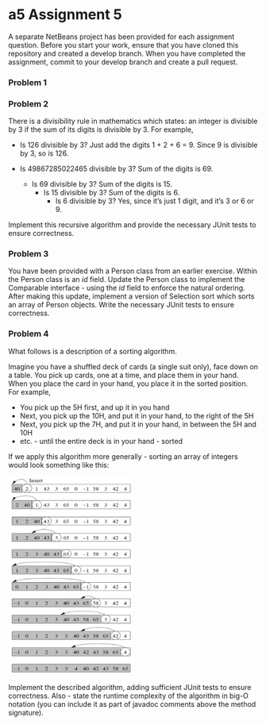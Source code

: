 # a5 Assignment 5

A separate NetBeans project has been provided for each assignment question. Before you start your work, ensure that you have cloned this repository and created a develop branch. When you have completed the assignment, commit to your develop branch and create a pull request.

### Problem 1

### Problem 2

There is a divisibility rule in mathematics which states: an integer is divisible by 3 if the sum of its digits is divisible by 3.  For example,

* Is 126 divisible by 3?  Just add the digits 1 + 2 + 6 = 9.  Since 9 is divisible by 3, so is 126.

* Is 49867285022465 divisible by 3?  Sum of the digits is 69.
  * Is 69 divisible by 3?  Sum of the digits is 15.
    * Is 15 divisible by 3?  Sum of the digits is 6.
      * Is 6 divisible by 3?  Yes, since it’s just 1 digit, and it’s 3 or 6 or 9.

Implement this recursive algorithm and provide the necessary JUnit tests to ensure correctness.

### Problem 3

You have been provided with a Person class from an earlier exercise.  Within the Person class is an *id* field.  Update the Person class to implement the Comparable interface - using the *id* field to enforce the natural ordering.  After making this update, implement a version of Selection sort which sorts an array of Person objects.  Write the necessary JUnit tests to ensure correctness.

### Problem 4

What follows is a description of a sorting algorithm.

Imagine you have a shuffled deck of cards (a single suit only), face down on a table.  You pick up cards, one at a time, and place them in your hand.  When you place the card in your hand, you place it in the sorted position.  For example,
* You pick up the 5H first, and up it in you hand
* Next, you pick up the 10H, and put it in your hand, to the right of the 5H
* Next, you pick up the 7H, and put it in your hand, in between the 5H and 10H
* etc. - until the entire deck is in your hand - sorted

If we apply this algorithm more generally - sorting an array of integers would look something like this:

<img src="https://github.com/BlythICS4U/a5/blob/master/sortingAlgorithm.png" width="250" height="400"/>

Implement the described algorithm, adding sufficient JUnit tests to ensure correctness.  Also - state the runtime complexity of the algorithm in big-O notation (you can include it as part of javadoc comments above the method signature).
